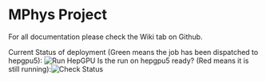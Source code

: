 # MPhys Project
For all documentation please check the Wiki tab on Github.

Current Status of deployment (Green means the job has been dispatched to hepgpu5): ![Run HepGPU](https://github.com/enricozammitlon/mphys-project/workflows/Run%20HepGPU/badge.svg?branch=deploys)
Is the run on hepgpu5 ready? (Red means it is still running):![Check Status](https://github.com/enricozammitlon/mphys-project/workflows/Check%20Status/badge.svg?branch=master&event=schedule)

